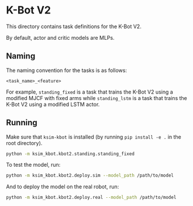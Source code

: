 # K-Bot V2 

This directory contains task definitions for the K-Bot V2.

By default, actor and critic models are MLPs.

## Naming

The naming convention for the tasks is as follows:

```
<task_name>_<feature>
```

For example, `standing_fixed` is a task that trains the K-Bot V2 using a modified MJCF with fixed arms while `standing_lstm` is a task that trains the K-Bot V2 using a modified LSTM actor.



## Running

Make sure that `ksim-kbot` is installed (by running `pip install -e .` in the root directory).

```bash
python -m ksim_kbot.kbot2.standing.standing_fixed
``` 

To test the model, run:

```bash
python -m ksim_kbot.kbot2.deploy.sim --model_path /path/to/model
```

And to deploy the model on the real robot, run:

```bash
python -m ksim_kbot.kbot2.deploy.real --model_path /path/to/model
```






